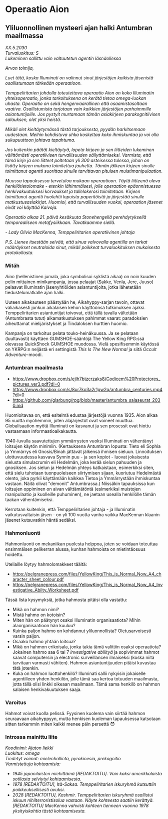 # Operaatio Aion
## Yliluonnollinen mysteeri ajan halki Antumbran maailmassa

*XX.5.2030<br>
Turvaluokitus: S<br>
Lukeminen sallittu vain valtuutetun agentin läsnäollessa*

*Arvon toimija,*

*Luet tätä, koska Illuminati on valinnut sinut järjestöjen kaikista jäsenistä osallistumaan tärkeään operaatioon.*

*Temppeliritarien johdolla toteutettava operaatio Aion on koko Illuminatin yhteisoperaatio, jonka tarkoituksena on kerätä tietoa omega-luokan uhasta. Operaatio on sekä hengenvaarallinen että osaamistasoltaan vaativa. Osallistumista tarjotaan vain kaikkien järjestöjen parhaimmille asiantuntijoille. Jos pystyit murtamaan tämän asiakirjeen parakognitiivisen salauksen, olet yksi heistä.*

*Mikäli olet kieltäytymässä tästä tarjouksesta, pyydän harkitsemaan uudestaan. Meihin kohdistuva uhka koskettaa koko ihmiskuntaa ja voi olla sukupuuttoon johtava tapahtuma.*

*Jos kuitenkin päätät kieltäytyä, lopeta kirjeen ja sen liitteiden lukeminen välittömästi operatiivisen turvallisuuden säilyttämiseksi. Varmista, että tämä kirje ja sen liitteet poltetaan yli 300 asteisessa tulessa, johon on lisätty kirjeen mukana toimitettua jauhetta. Tämän jälkeen kirjeen sinulle toimittanut agentti suorittaa sinulle tarvittavan pituisen muistimanipulaation.*

*Muussa tapauksessa tervetuloa mukaan operaatioon. Täytä liitteenä oleva henkilötietolomake - etenkin lähimmäisesi, jolle operaation epäonnistuessa henkivakuutuksesi korvaukset ja tallelokerosi toimitetaan. Kirjeen toimittanut agentti huolehtii lopuista paperitöistä ja järjestää sinulle matkustusasiakirjat. Huomioi, että turvallisuuden vuoksi, operaation jäsenet eivät voi käyttää Kaivoja.*

*Operaatio alkaa 21. päivä kesäkuuta Stonehengellä perehdytyksellä temporaaliseen metafysiikkaan. Tavatkaamme siellä.*

*- Lady Olivia MacKenna, Temppeliritarien operatiivinen johtaja*

*P.S. Lienee itsestään selvää, että sinua valvovalla agentilla on tarkat määräykset neutraloida sinut, mikäli poikkeat turvaluokituksen mukaisesta protokollasta.*

### Mitäh

*Aion* (hellenistinen jumala, joka symbolisoi syklistä aikaa) on noin kuuden pelin mittainen minikampanja, jossa pelaajat (Sakke, Venla, Jere, Juuso) pelaavat Illuminatin jäsenyhtiöiden asiantuntijoita, jotka lähetetään tiedustelumatkalle ajan halki. 

Uuteen aikakauteen päästyään he, Aikahyppy-sarjan tavoin, ottavat väliaikasesti jonkun aikalaisen kehon käyttöönsä tutkimuksen ajaksi. Temppeliritarien asiantuntijat toivovat, että tällä tavalla vältetään (Antumbrasta tutut) aikamatkustuksen pahimmat vaarat: paradoksien aiheuttamat mielijäristykset ja Tindaloksen hurttien huomio.

Kampanja on tarkoitus pelata touko-heinäkuussa. Ja se pelataan (luultavasti) käyttäen GUMSHOE-sääntöjä The Yellow King RPG:ssä olevassa QuickShock GUMSHOE muodossa. Vielä spesifisemmin käytössä on YKRPG:n neljästä eri settingistä *This Is The New Normal* ja siitä *Occult Adventure*-moodi.

### Antumbran maailmasta

- https://www.dropbox.com/s/ejlh7btzcrzaks8/Codicem%20Protectores_pictures_ver3.pdf?dl=0
- https://www.dropbox.com/s/8ur7ko3a2r1gw2q/antumbra_centuries.mp4?dl=0
- https://github.com/glarbung/rpg/blob/master/antumbra_salaseurat_2030.md

Huomioitavaa on, että esitelmä edustaa järjestöjä vuonna 1935. Aion alkaa 95 vuotta myöhemmin, joten alajärjestöt ovat voineet muuttua. Globalisaation myötä Illuminati on kasvanut ja sen prosessit ovat hiottu vastaamaan informaatioaikakautta.

1940-luvulla saavutettujen ymmärrysten vuoksi Illuminati on vähentänyt loitsujen käytön minimiin. (Kertauksena Antumbran lopusta: Tieto eli Sophia ja Ymmärrys eli Gnosis/Binah jättävät jälkensä ihmisen sieluun. Linnoituksen ulottuvuudessa kasvava Synnin puu - ja sen kopiot - luovat jokaisesta sielusta simulacrumin eli Hedelmän, joka kerää sielun pahuuden ja gnosiksen. Jos sielun ja Hedelmän yhteys katkaistaan, esimerkiksi siten, että sielu tuhotaan tuonpuoleiseen siirtymisen sijaan, kuoriutuu Hedelmästä olento, joka pyrkii käyttämään kaikkea Tietoa ja Ymmärrystään ihmiskuntaa vastaan. Näitä olivat "demonit" Antumbrassa.) Niissäkin tapauksissa kun loitsujen oppiminen on aivan välttämätöntä (esimerkiksi muistojen manipulaatio ja kuolleille puhuminen), ne jaetaan usealla henkilölle tämän taakan vähentämiseksi.

Kerrotaan kuitenkin, että Temppeliritarien johtaja - ja Illuminatin vaikutusvaltaisin jäsen - on yli 100 vuotta vanha vaikka MacKennan klaanin jäsenet kutsuvatkin häntä sedäksi.

### Hahmonluonti

Hahmonluonti on mekaniikan puolesta helppoa, joten se voidaan toteuttaa ensimmäisen pelikerran alussa, kunhan hahmoista on mietintäosuus hoidettu.

Uteliaille löytyy hahmolomakkeet täältä:
- https://pelgranepress.com/files/YellowKing/This_is_Normal_Now_A4_character_sheet_colour.pdf
- https://pelgranepress.com/files/YellowKing/This_is_Normal_Now_A4_Investigative_Abilty_Worksheet.pdf

Tässä lista kysymyksiä, jotka hahmosta pitäisi olla vastattu:

- Mikä on hahmon nimi?
- Mistä hahmo on kotoisin?
- Miten hän on päätynyt osaksi Illuminatin organisaatiota? Mihin alaorganisaatioon hän kuuluu?
- Kuinka paljon hahmo on kohdannut yliluonnollista? Oletusarvoisesti varsin paljon.
- Osaako hahmo yhtään loitsua?
- Mikä on hahmon erikoisala, jonka takia tämä valittiin osaksi operaatiota? Jokainen hahmo saa 6 tai 7 *investigative abilityä* ja sopivimmat hahmot saavat computersin ja electronic surveillancen ilmaiseksi (koska niitä tarvitaan varmasti vähiten). Hahmon asiantuntijuuden pitäisi kuvastaa tätä jotenkin.
- Kuka on hahmon luottohenkilö? Illuminati sallii nykyisin jokaiselle agentilleen yhden henkilön, jolle tämä saa kertoa totuuden maailmasta, jotta tällä olisi linkki oikeaan maailmaan. Tämä sama henkilö on hahmon salaisen henkivakuutuksen saaja.

### Varoitus

Hahmot voivat kuolla pelissä. Fyysinen kuolema vain siirtää hahmon seuraavaan aikahyppyyn, mutta henkisen kuoleman tapauksessa katsotaan sitten tarkemmin miten kaikki menee päin persettä 😈

### Introssa mainittu liite

*Koodinimi: Ajaton liekki*<br>
*Luokitus: omega*<br>
*Tiedetyt voimat: mielenhallinta, pyrokinesia, prekognitio*<br>
*Varmistettuja kohtaamisia:*<br>
- *1945 japanilaisten miehittämä \[REDAKTOITU\]. Vain kaksi amerikkalaista sotilasta selviytyi kohtaamisesta.*
- *1978 \[REDAKTOITU\], Itä-Saksa. Temppeliritarien iskuryhmä kutsuttiin poikkeuksellisesti avuksi.*
- *2028 \[REDAKTOITU\], Kashmir. Temppeliritarien iskuryhmä osallistui iskuun nihilterroristisolua vastaan. Näyte kohteesta saatiin kerättyä. \[REDAKTOITU\] MacKenna vahvisti kohteen tienneen vuonna 1978 yksityiskohtia tästä kohtaamisesta.*
